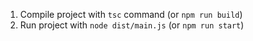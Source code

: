 
1. Compile project with `tsc` command (or `npm run build`)
2. Run project with `node dist/main.js` (or `npm run start`)